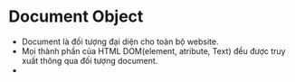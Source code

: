 # Document Object
+ Document là đối tượng đại diện cho toàn bộ website.
+ Mọi thành phần của HTML DOM(element, atribute, Text) đều được truy xuất thông qua đối tượng document.
+ 

